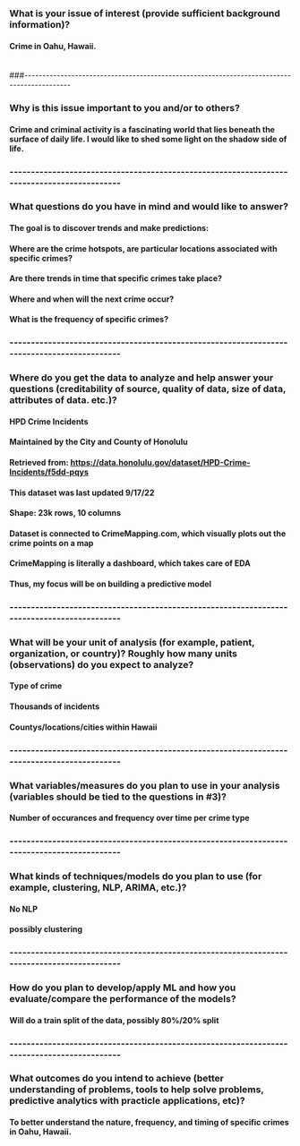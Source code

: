 ### What is your issue of interest (provide sufficient background information)?
#### Crime in Oahu, Hawaii. 
 <br> ###-------------------------------------------------------------------------------------------  <br>
### Why is this issue important to you and/or to others?
#### Crime and criminal activity is a fascinating world that lies beneath the surface of daily life. I would like to shed some light on the shadow side of life. 
### -------------------------------------------------------------------------------------------
### What questions do you have in mind and would like to answer?
#### The goal is to discover trends and make predictions:
#### Where are the crime hotspots, are particular locations associated with specific crimes?
#### Are there trends in time that specific crimes take place?
#### Where and when will the next crime occur?
#### What is the frequency of specific crimes?
### -------------------------------------------------------------------------------------------
### Where do you get the data to analyze and help answer your questions (creditability of source, quality of data, size of data, attributes of data. etc.)?
#### HPD Crime Incidents
#### Maintained by the City and County of Honolulu
#### Retrieved from: https://data.honolulu.gov/dataset/HPD-Crime-Incidents/f5dd-pqys
#### This dataset was last updated 9/17/22
#### Shape: 23k rows, 10 columns 
#### Dataset is connected to CrimeMapping.com, which visually plots out the crime points on a map
#### CrimeMapping is literally a dashboard, which takes care of EDA
#### Thus, my focus will be on building a predictive model
### -------------------------------------------------------------------------------------------
### What will be your unit of analysis (for example, patient, organization, or country)? Roughly how many units (observations) do you expect to analyze?
#### Type of crime 
#### Thousands of incidents 
#### Countys/locations/cities within Hawaii 
### -------------------------------------------------------------------------------------------
### What variables/measures do you plan to use in your analysis (variables should be tied to the questions in #3)?
#### Number of occurances and frequency over time per crime type
### -------------------------------------------------------------------------------------------
### What kinds of techniques/models do you plan to use (for example, clustering, NLP, ARIMA, etc.)?
#### No NLP
#### possibly clustering
### -------------------------------------------------------------------------------------------
### How do you plan to develop/apply ML and how you evaluate/compare the performance of the models?
#### Will do a train split of the data, possibly 80%/20% split
### -------------------------------------------------------------------------------------------
### What outcomes do you intend to achieve (better understanding of problems, tools to help solve problems, predictive analytics with practicle applications, etc)?
#### To better understand the nature, frequency, and timing of specific crimes in Oahu, Hawaii.
